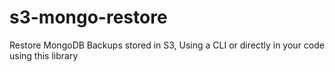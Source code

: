 # s3-mongo-restore
Restore MongoDB Backups stored in S3, Using a CLI or directly in your code using this library
